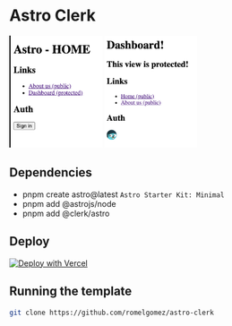 # Astro Clerk

<img alt="Clerk Logo for light background" src="./public/a.png" height="200">
<img alt="Clerk Logo for light background" src="./public/b.png" height="200">

## Dependencies

- pnpm create astro@latest `Astro Starter Kit: Minimal`
- pnpm add @astrojs/node
- pnpm add @clerk/astro

## Deploy

[![Deploy with Vercel](https://vercel.com/button)](https://vercel.com/new/clone?repository-url=https%3A%2F%2Fgithub.com%2Fromelgomez%2Fastro-clerk&env=PUBLIC_CLERK_PUBLISHABLE_KEY,CLERK_SECRET_KEY&envDescription=Clerk%20API%20keys&envLink=https%3A%2F%2Fclerk.com%2Fdocs%2Fquickstart%2Fastro&redirect-url=https%3A%2F%2Fclerk.com%2Fdocs%2Fquickstart%2Fastro)


## Running the template

```bash
git clone https://github.com/romelgomez/astro-clerk
```
